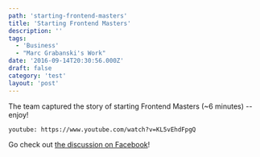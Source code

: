 ```yaml
---
path: 'starting-frontend-masters'
title: 'Starting Frontend Masters'
description: ''
tags:
  - 'Business'
  - "Marc Grabanski's Work"
date: '2016-09-14T20:30:56.000Z'
draft: false
category: 'test'
layout: 'post'
---
```


The team captured the story of starting Frontend Masters (~6 minutes) -- enjoy!

`youtube: https://www.youtube.com/watch?v=KL5vEhdFpgQ`

Go check out [the discussion on Facebook](https://www.facebook.com/FrontendMasters/videos/638423466333810/)!
